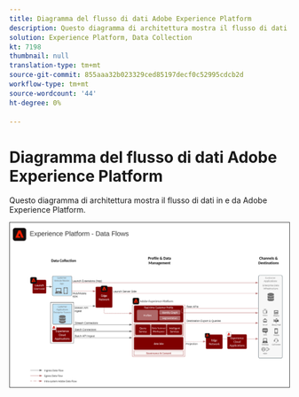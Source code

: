 ```yaml
---
title: Diagramma del flusso di dati Adobe Experience Platform
description: Questo diagramma di architettura mostra il flusso di dati in e da Adobe Experience Platform.
solution: Experience Platform, Data Collection
kt: 7198
thumbnail: null
translation-type: tm+mt
source-git-commit: 855aaa32b023329ced85197decf0c52995cdcb2d
workflow-type: tm+mt
source-wordcount: '44'
ht-degree: 0%

---
```



# Diagramma del flusso di dati Adobe Experience Platform

Questo diagramma di architettura mostra il flusso di dati in e da Adobe Experience Platform.

<img src="assets/aepdataflow.svg" alt="Flusso dei dati di Experience Platform" style="border:1px solid #4a4a4a" />